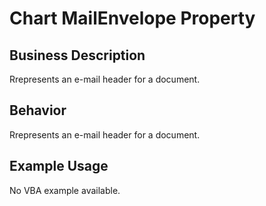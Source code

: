 # Chart MailEnvelope Property

## Business Description
Rrepresents an e-mail header for a document.

## Behavior
Rrepresents an e-mail header for a document.

## Example Usage
No VBA example available.
